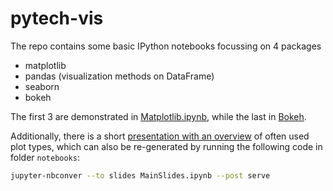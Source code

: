 # pytech-vis

The repo contains some basic IPython notebooks focussing on 4 packages
- matplotlib
- pandas (visualization methods on DataFrame)
- seaborn
- bokeh

The first 3 are demonstrated in [Matplotlib.ipynb](./notebooks/Matplotlib.ipynb), while the last in [Bokeh](./notebooks/Bokeh_Pazmany.ipynb).

Additionally, there is a short [presentation with an overview](./notebooks/MainSlides.slides.html) of often used plot types, which can also be re-generated by running the following code in folder `notebooks`:
```bash
jupyter-nbconver --to slides MainSlides.ipynb --post serve
```

